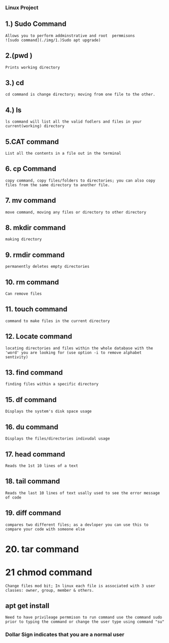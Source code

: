 ### Linux Project
## 1.) Sudo Command 
    Allows you to perform addminstrative and root  permmisons
    ![sudo command](./img/1.)Sudo apt upgrade) 
    
## 2.(pwd )
    Prints working directory
## 3.) cd
    cd command is change directory; moving from one file to the other.
## 4.) ls 
    ls command will list all the valid fodlers and files in your current(working) directory
## 5.CAT command
    List all the contents in a file out in the terminal
## 6. cp Command
    copy command, copy files/folders to directories; you can also copy files from the same directory to another file.
## 7. mv command
    move command, moving any files or directory to other directory
## 8. mkdir command
    making directory
## 9. rmdir command
    permanently deletes empty directories
## 10. rm command
    Can remove files 
## 11. touch command
    command to make files in the current directory
## 12. Locate command
    locating directories and files within the whole database with the 'word' you are looking for (use option -i to remove alphabet sentivity)
## 13. find command
    finding files within a specific directory 
## 15. df command
    Displays the system's disk space usage
## 16. du command
    Displays the files/directories indivudal usage 
## 17. head command
    Reads the 1st 10 lines of a text
## 18. tail command
    Reads the last 10 lines of text usally used to see the error message of code 
## 19. diff command
    compares two different files; as a devloper you can use this to compare your code with someone else
# 20. tar command
# 21 chmod command
    Change files mod bit; In linux each file is associated with 3 user classes: owner, group, member & others. 
## apt get install
    Need to have privileage permmison to run command use the command sudo prior to typing the command or change the user type using command "su"
### Dollar Sign indicates that you are a normal user